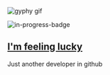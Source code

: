 ![gyphy gif](https://media4.giphy.com/media/JQvpslTzuhJMdRQeu4/giphy.gif?cid=bfae7322a784ad5fea193ff5a7d3ace83cf880a369a21b3d&rid=giphy.gif&ct=g)

![in-progress-badge](https://img.shields.io/badge/IN-PROGRESS-brightgreen)

## [I'm feeling lucky](https://fct5mvs0s5.execute-api.us-east-2.amazonaws.com)

Just another developer in github

